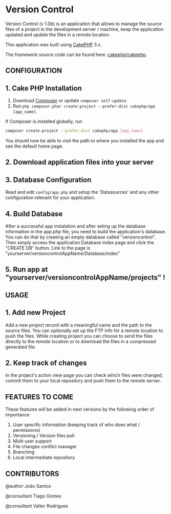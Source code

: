# Version Control

Version Control (v 1.0b) is an application that allows to manage the source files of a project in the development server / machine, keep the application updated and update the files in a remote location.

This application was built using [CakePHP](http://cakephp.org) 3.x.

The framework source code can be found here: [cakephp/cakephp](https://github.com/cakephp/cakephp).

## CONFIGURATION

## 1. Cake PHP Installation

1. Download [Composer](http://getcomposer.org/doc/00-intro.md) or update `composer self-update`.
2. Run `php composer.phar create-project --prefer-dist cakephp/app [app_name]`.

If Composer is installed globally, run
```bash
composer create-project --prefer-dist cakephp/app [app_name]
```

You should now be able to visit the path to where you installed the app and see the default home page.

## 2. Download application files into your server

## 3. Database Configuration

Read and edit `config/app.php` and setup the 'Datasources' and any other
configuration relevant for your application.

## 4. Build Database

After a successful app instalation and after seting up the database information in the app.php file, you need to build the application's database. You can do that by creating an empty database called "versioncontrol". Then simply access the application Database index page and click the "CREATE DB" button. Link to the page is "yourserver/versioncontrolAppName/Database/index"

## 5. Run app at "yourserver/versioncontrolAppName/projects" !

## USAGE

## 1. Add new Project

Add a new project record with a meaningful name and the path to the source files. You can optionally set up the FTP info for a remote location to push the files. While creating project you can choose to send the files directly to the remote location or to download the files in a compressed generated file.

## 2. Keep track of changes

In the project's action view page you can check which files were changed, commit them to your local repository and push them to the remote server. 

## FEATURES TO COME

These features will be added in next versions by the following order of importance
1. User specific information (keeping track of who does what / permissions)
2. Versioning / Version files pull
3. Multi user support
4. File changes conflict manager
5. Branching
6. Local intermediate repository

## CONTRIBUTORS

@author     João Santos

@consultant Tiago Gomes

@consultant Valter Rodrigues
